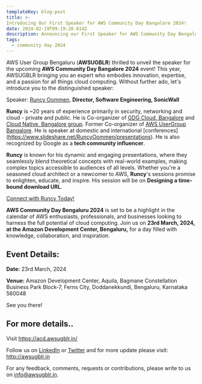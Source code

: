 ```yaml
---
templateKey: blog-post
title: >-
Introducing Our First Speaker for AWS Community Day Bangalore 2024!
date: 2024-02-19T09:19:20.614Z
description: Announcing our First Speaker for AWS Community Day Bengaluru 2024.
tags:
  - community day 2024
---
```


AWS User Group Bengaluru (**AWSUGBLR**) thrilled to unveil the speaker for the upcoming **AWS Community Day Bangalore 2024** event! This year, AWSUGBLR bringing you an expert who embodies innovation, expertise, and a passion for all things cloud computing. Without further ado, let's introduce you to the distinguished speaker:

Speaker: [Runcy Oommen](linkedin.com/in/runcyoommen/), **Director, Software Engineering, SonicWall**

**Runcy** is ~20 years of experience primarily in security, networking and cloud - private and public. He is Co-organizer of [GDG Cloud, Bangalore](https://gdg.community.dev/gdg-cloud-bengaluru/) and [Cloud Native, Bangalore group](https://www.meetup.com/cnatblr/). Former Co-organizer of [AWS UserGroup Bangalore](https://www.meetup.com/awsugblr/). He is speaker at domestic and international [conferences] (https://www.slideshare.net/RuncyOommen/presentations). He is also recognized by Google as a **tech community influencer**.

**Runcy** is known for his dynamic and engaging presentations, where they seamlessly blend theoretical concepts with real-world examples, making complex topics accessible to audiences of all levels. Whether you're a seasoned cloud architect or a newcomer to AWS, **Runcy**'s sessions promise to enlighten, educate, and inspire. His session will be on **Designing a time-bound download URL**.

[Connect with Runcy Today!](linkedin.com/in/runcyoommen/)

**AWS Community Day Bengaluru 2024** is set to be a highlight in the calendar of AWS enthusiasts, professionals, and businesses looking to harness the full potential of cloud computing. Join us on **23rd March, 2024, at the Amazon Development Center, Bengaluru,** for a day filled with knowledge, collaboration, and inspiration.

## Event Details:

**Date:** 23rd March, 2024

**Venue:** Amazon Development Center, Aquila, Bagmane Constellation Business Park Block-7, Ferns City, Doddanekkundi, Bengaluru, Karnataka 560048

See you there!

## For more details..

Visit  <https://acd.awsugblr.in/>

Follow us on [LinkedIn](https://www.linkedin.com/in/awsugblr/) or [Twitter](https://twitter.com/awsugblr) and for more update please visit: <http://awsugblr.in>

For any feedback, comments, requests or contributions, please write to us on [info@awsugblr.in](<mailto: info@awsugblr.in>).